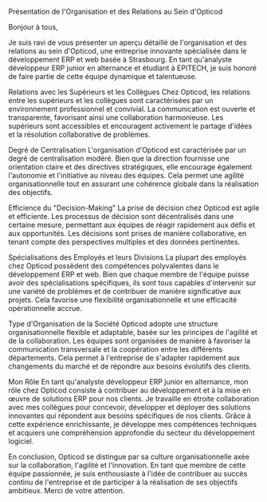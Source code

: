 Présentation de l'Organisation et des Relations au Sein d'Opticod

Bonjour à tous,

Je suis ravi de vous présenter un aperçu détaillé de l'organisation et des relations au sein d'Opticod, une entreprise innovante spécialisée dans le développement ERP et web basée à Strasbourg. En tant qu'analyste développeur ERP junior en alternance et étudiant à EPITECH, je suis honoré de faire partie de cette équipe dynamique et talentueuse.

Relations avec les Supérieurs et les Collègues
Chez Opticod, les relations entre les supérieurs et les collègues sont caractérisées par un environnement professionnel et convivial. La communication est ouverte et transparente, favorisant ainsi une collaboration harmonieuse. Les supérieurs sont accessibles et encouragent activement le partage d'idées et la résolution collaborative de problèmes.

Degré de Centralisation
L'organisation d'Opticod est caractérisée par un degré de centralisation modéré. Bien que la direction fournisse une orientation claire et des directives stratégiques, elle encourage également l'autonomie et l'initiative au niveau des équipes. Cela permet une agilité organisationnelle tout en assurant une cohérence globale dans la réalisation des objectifs.

Efficience du "Decision-Making"
La prise de décision chez Opticod est agile et efficiente. Les processus de décision sont décentralisés dans une certaine mesure, permettant aux équipes de réagir rapidement aux défis et aux opportunités. Les décisions sont prises de manière collaborative, en tenant compte des perspectives multiples et des données pertinentes.

Spécialisations des Employés et leurs Divisions
La plupart des employés chez Opticod possèdent des compétences polyvalentes dans le développement ERP et web. Bien que chaque membre de l'équipe puisse avoir des spécialisations spécifiques, ils sont tous capables d'intervenir sur une variété de problèmes et de contribuer de manière significative aux projets. Cela favorise une flexibilité organisationnelle et une efficacité opérationnelle accrue.

Type d'Organisation de la Société
Opticod adopte une structure organisationnelle flexible et adaptable, basée sur les principes de l'agilité et de la collaboration. Les équipes sont organisées de manière à favoriser la communication transversale et la coopération entre les différents départements. Cela permet à l'entreprise de s'adapter rapidement aux changements du marché et de répondre aux besoins évolutifs des clients.

Mon Rôle
En tant qu'analyste développeur ERP junior en alternance, mon rôle chez Opticod consiste à contribuer au développement et à la mise en œuvre de solutions ERP pour nos clients. Je travaille en étroite collaboration avec mes collègues pour concevoir, développer et déployer des solutions innovantes qui répondent aux besoins spécifiques de nos clients. Grâce à cette expérience enrichissante, je développe mes compétences techniques et acquiers une compréhension approfondie du secteur du développement logiciel.

En conclusion, Opticod se distingue par sa culture organisationnelle axée sur la collaboration, l'agilité et l'innovation. En tant que membre de cette équipe passionnée, je suis enthousiaste à l'idée de contribuer au succès continu de l'entreprise et de participer à la réalisation de ses objectifs ambitieux. Merci de votre attention.
